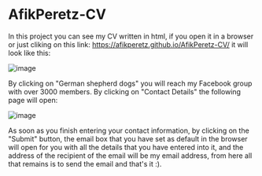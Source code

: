 # AfikPeretz-CV
In this project you can see my CV written in html, if you open it in a browser or just cliking on this link: https://afikperetz.github.io/AfikPeretz-CV/ it will look like this:

![image](https://user-images.githubusercontent.com/73401652/181916125-da7b2886-0245-4cdf-8531-bdd62f5801fe.png)

By clicking on "German shepherd dogs" you will reach my Facebook group with over 3000 members.
By clicking on "Contact Details" the following page will open:

![image](https://user-images.githubusercontent.com/73401652/181916256-509d12ac-3d5e-4759-a1a0-094fe0d990e3.png)

As soon as you finish entering your contact information, by clicking on the "Submit" button, the email box that you have set as default in the browser will open for you with all the details that you have entered into it, and the address of the recipient of the email will be my email address, from here all that remains is to send the email and that's it :).
